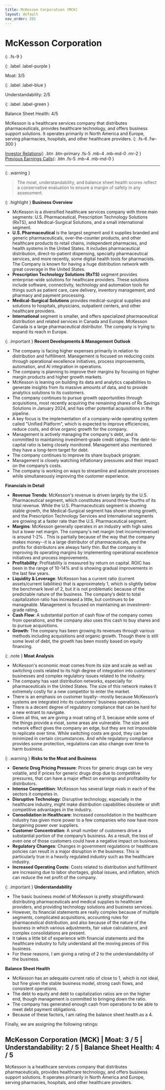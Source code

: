 ```yaml
---
title: McKesson Corporation (MCK)
layout: default
nav_order: 201
---
```


# McKesson Corporation
{: .fs-9 }

{: .label .label-purple }

Moat: 3/5

{: .label .label-blue }

Understandability: 2/5

{: .label .label-green }

Balance Sheet Health: 4/5

McKesson is a healthcare services company that distributes pharmaceuticals, provides healthcare technology, and offers business support solutions. It operates primarily in North America and Europe, serving pharmacies, hospitals, and other healthcare providers.
{: .fs-6 .fw-300 }

[Investor Relations](https://www.google.com/search?q=MCK+investor+relations){: .btn .btn-primary .fs-5 .mb-4 .mb-md-0 .mr-2 }
[Previous Earnings Calls](https://discountingcashflows.com/company/MCK/transcripts/){: .btn .fs-5 .mb-4 .mb-md-0 }

---

{: .warning }
>The moat, understandability, and balance sheet health scores reflect a conservative evaluation to ensure a margin of safety in any assessment.



{: .highlight }
**Business Overview**
*   McKesson is a diversified healthcare services company with three main segments: U.S. Pharmaceutical, Prescription Technology Solutions (RxTS), and Medical-Surgical Solutions, and a small international segment.
*   **U.S. Pharmaceutical** is the largest segment and it supplies branded and generic pharmaceuticals, over-the-counter products, and other healthcare products to retail chains, independent pharmacies, and health systems in the United States. It includes pharmaceutical distribution, direct-to-patient dispensing, specialty pharmaceutical services, and more recently, some digital health tools for pharmacists. The Company is known for having a huge distribution network with great coverage in the United States.
*   **Prescription Technology Solutions (RxTS)** segment provides enterprise-wide solutions for healthcare providers. These solutions include software, connectivity, technology and automation tools for things such as patient care, care delivery, inventory management, and pharmacy and payment processing.
*   **Medical-Surgical Solutions** provides medical-surgical supplies and solutions to hospitals, physicians, outpatient centers, and other healthcare providers.
*   **International** segment is smaller, and offers specialized pharmaceutical distribution and related services in Canada and Europe. McKesson Canada is a large pharmaceutical distributor. The company is trying to expand its reach in Europe.

{: .important }
**Recent Developments & Management Outlook**
*   The company is facing higher expenses primarily in relation to distribution and fulfillment. Management is focused on reducing costs through operational excellence initiatives, process improvements, automation, and AI integration in operations.
*   The company is planning to improve their margins by focusing on higher margin products and higher growth markets.
*   McKesson is leaning on building its data and analytics capabilities to generate insights from its massive amounts of data, and to provide analytics solutions to its customers.
*   The company continues to pursue growth opportunities through acquisitions, most recently acquiring the remaining shares of Rx Savings Solutions in January 2024, and has other potential acquisitions in the pipeline.
*   A key focus is the implementation of a company-wide operating system called "Unified Platform", which is expected to improve efficiencies, reduce costs, and drive organic growth for the company.
*   Management is actively managing the company's debt, and is committed to maintaining investment-grade credit ratings. The debt-to-capital ratio is being closely monitored. Management also mentioned they have a long-term target for debt.
*   The company continues to improve its share buyback program.
*   Management is closely watching inflationary pressures and their impact on the company’s costs.
*   The company is working on ways to streamline and automate processes while simultaneously improving the customer experience.

**Financials in Detail**
*   **Revenue Trends**: McKesson's revenue is driven largely by the U.S. Pharmaceutical segment, which constitutes around three-fourths of its total revenue. While the U.S. Pharmaceuticals segment is showing stable growth, the Medical-Surgical segment has shown strong growth, and the Prescription Technology Services and International segments are growing at a faster rate than the U.S. Pharmaceutical segment.
*   **Margins**: McKesson generally operates in an industry with high sales but a lower net margin. The company's net margin (net income/revenue) is around 1-2% . This is partially because of the way that the company makes money--it is a large distributor of pharmaceuticals, and the profits for distributors are always fairly thin. But the company is improving its operating margins by implementing operational excellence initiatives and process improvements.
*   **Profitability**: Profitability is measured by return on capital. ROIC has been in the range of 10-14% and is showing gradual improvements in the last few years.
*   **Liquidity & Leverage**: McKesson has a current ratio (current assets/current liabilities) that is approximately 1, which is slightly below the benchmark level of 2, but it is not problematic because of the predictable nature of the business. The company’s debt to total capitalization ratio has increased a little, but continues to be manageable. Management is focused on maintaining an investment-grade rating.
*    **Cash Flow**: A substantial portion of cash flow of the company comes from operations, and the company also uses this cash to buy shares and to pursue acquisitions.
*   **Growth**: The company has been growing its revenues through various methods including acquisitions and organic growth. Though there is still some level of debt, the growth has been mostly based on equity financing.

{: .note }
**Moat Analysis**
*   McKesson's economic moat comes from its size and scale as well as switching costs related to its high degree of integration into customers’ businesses and complex regulatory issues related to the industry.
*   The company has vast distribution networks, especially for pharmaceuticals in the United States. The size of this network makes it extremely costly for a new competitor to enter the market.
*   There is an emphasis on customer loyalty--mostly because McKesson’s systems are integrated into its customers' business operations.
*   There is a decent degree of regulatory compliance that can be hard for a new entrant to navigate.
*    Given all this, we are giving a moat rating of 3, because while some of the things provide a moat, some areas are vulnerable. The size and network effect gives the company an edge, but they are not impossible to replicate over time. While switching costs are good, they can be minimized in certain circumstances. And while regulatory compliance provides some protection, regulations can also change over time to harm business.

{: .warning }
**Risks to the Moat and Business**
*   **Generic Drug Pricing Pressure**: Prices for generic drugs can be very volatile, and if prices for generic drugs drop due to competitive pressures, that can have a major effect on earnings and profitability for distributors.
*   **Intense Competition**: McKesson has several large rivals in each of the sectors it competes in.
*   **Disruptive Technology**: Disruptive technology, especially in the healthcare industry, might make distribution capabilities obsolete or shift competitive advantages in the industry.
*  **Consolidation in Healthcare**: Increased consolidation in the healthcare industry has given more power to a few companies who now have more bargaining power over suppliers.
*  **Customer Concentration**: A small number of customers drive a substantial portion of the company’s business. As a result, the loss of even one of those customers could have a negative impact on business.
* **Regulatory Changes**: Changes in government regulations or healthcare policies can result in a major disruption in the business. This is particularly true in a heavily regulated industry such as the healthcare industry.
* **Increased Operating Costs**: Costs related to distribution and fulfillment are increasing due to labor shortages, global issues, and inflation, which can reduce the net profit of the company.

{: .important }
**Understandability**
*   The basic business model of McKesson is pretty straightforward: distributing pharmaceuticals and medical supplies to healthcare providers, and providing technology solutions and business services.
*   However, its financial statements are really complex because of multiple segments, complicated acquisitions, accounting rules for pharmaceutical distribution, and also because of the nature of the business in which various adjustments, fair value calculations, and complex consolidations are present.
*  It takes a little bit of experience with financial statements and the healthcare industry to fully understand all the moving pieces of this business.
*  For these reasons, I am giving a rating of 2 to the understandability of the business.

**Balance Sheet Health**
*  McKesson has an adequate current ratio of close to 1, which is not ideal, but fine given the stable business model, strong cash flows, and consistent operations.
*   The debt to equity and debt to capitalization ratios are on the higher end, though management is committed to bringing down the ratio.
*    The company has generated enough cash from operations to be able to meet debt payment obligations.
*  Because of these factors, I am rating the balance sheet health as a 4.

Finally, we are assigning the following ratings:

## McKesson Corporation (MCK) | Moat: 3 / 5 | Understandability: 2 / 5 | Balance Sheet Health: 4 / 5
McKesson is a healthcare services company that distributes pharmaceuticals, provides healthcare technology, and offers business support solutions. It operates primarily in North America and Europe, serving pharmacies, hospitals, and other healthcare providers.